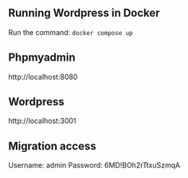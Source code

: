 ## Running Wordpress in Docker

Run the command: `docker compose up`

## Phpmyadmin

http://localhost:8080

## Wordpress

http://localhost:3001

## Migration access

Username: admin
Password: 6MD!BOh2rTtxuSzmqA
